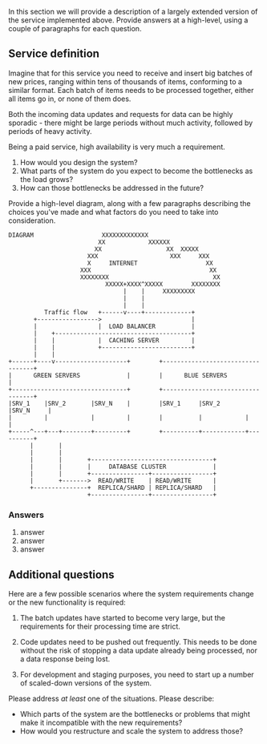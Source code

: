 In this section we will provide a description of a largely extended
version of the service implemented above. Provide answers at a
high-level, using a couple of paragraphs for each question.

## Service definition

Imagine that for this service you need to receive and insert big
batches of new prices, ranging within tens of thousands of items,
conforming to a similar format. Each batch of items needs to be
processed together, either all items go in, or none of them does.

Both the incoming data updates and requests for data can be highly
sporadic - there might be large periods without much activity,
followed by periods of heavy activity.

Being a paid service, high availability is very much a requirement.

1. How would you design the system?
2. What parts of the system do you expect to become the bottlenecks as the load grows?
3. How can those bottlenecks be addressed in the future?

Provide a high-level diagram, along with a few paragraphs describing the choices you've made and what factors do you need to take into consideration.

```
DIAGRAM                   XXXXXXXXXXXXX
                         XX            XXXXXX
                        XX                  XX  XXXXX
                      XXX                    XXX     XXX
                      X     INTERNET                   XX
                    XXX                                 XX
                    XXXXXXXX                             XX
                           XXXXX+XXXX^XXXXX        XXXXXXXX
                                |    |     XXXXXXXXX
                                |    |
                                |    |
          Traffic flow   +------v----+-------------+
       +----------------->                         |
       |                 |  LOAD BALANCER          |
       |    +--------------------------------------+
       |    |            |  CACHING SERVER         |
       |    |            +-------------------------+
       |    |
+------+----v--------------------+        +----------------------------------+
|      GREEN SERVERS             |        |      BLUE SERVERS                |
+--------------------------------+        +----------------------------------+
|SRV_1    |SRV_2       |SRV_N    |        |SRV_1     |SRV_2       |SRV_N     |
|         |            |         |        |          |            |          |
+-----^---+---+--------+---------+        +----------+------------+----------+
      |       |
      |       |
      |       |       +----------------------------------+
      |       |       |     DATABASE CLUSTER             |
      |       |       +----------------+-----------------+
      |       +------->  READ/WRITE    | READ/WRITE      |
      +---------------+  REPLICA/SHARD | REPLICA/SHARD   |
                      +----------------+-----------------+
```

### Answers

1. answer
2. answer
3. answer


## Additional questions

Here are a few possible scenarios where the system requirements change or the new functionality is required:

1. The batch updates have started to become very large, but the
   requirements for their processing time are strict.

2. Code updates need to be pushed out frequently. This needs to be
   done without the risk of stopping a data update already being
   processed, nor a data response being lost.

3. For development and staging purposes, you need to start up a number
   of scaled-down versions of the system.

Please address *at least* one of the situations. Please describe:

- Which parts of the system are the bottlenecks or problems that might make it incompatible with the new requirements?
- How would you restructure and scale the system to address those?
